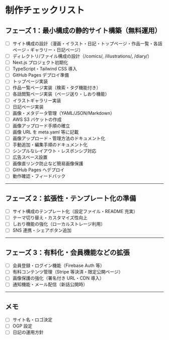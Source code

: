 # 制作チェックリスト

## フェーズ 1：最小構成の静的サイト構築（無料運用）

- [ ] サイト構成の設計（漫画・イラスト・日記・トップページ・作品一覧・各話ページ・ギャラリー・日記ページ）
- [ ] ディレクトリ/ファイル構成の設計（/comics/, /illustrations/, /diary/）
- [ ] Next.js プロジェクト初期化
- [ ] TypeScript・Tailwind CSS 導入
- [ ] GitHub Pages デプロイ準備
- [ ] トップページ実装
- [ ] 作品一覧ページ実装（検索・タグ機能付き）
- [ ] 各話閲覧ページ実装（ページ送り・しおり機能）
- [ ] イラストギャラリー実装
- [ ] 日記ページ実装
- [ ] 画像・メタデータ管理（YAML/JSON/Markdown）
- [ ] AWS S3 バケットの作成
- [ ] 画像アップロード手順の確立
- [ ] 画像 URL を meta.yaml 等に記載
- [ ] 画像アップロード・管理方法のドキュメント化
- [ ] 手動追加・編集手順のドキュメント化
- [ ] シンプルなレイアウト・レスポンシブ対応
- [ ] 広告スペース設置
- [ ] 画像直リンク防止など簡易画像保護
- [ ] GitHub Pages へデプロイ
- [ ] 動作確認・フィードバック

---

## フェーズ 2：拡張性・テンプレート化の準備

- [ ] サイト構成のテンプレート化（設定ファイル・README 充実）
- [ ] テーマ切り替え・カスタマイズ性向上
- [ ] しおり機能の強化（ローカルストレージ利用）
- [ ] SNS 連携・シェアボタン追加

---

## フェーズ 3：有料化・会員機能などの拡張

- [ ] 会員登録・ログイン機能（Firebase Auth 等）
- [ ] 有料コンテンツ管理（Stripe 等決済・限定公開ページ）
- [ ] 画像保護の強化（署名付き URL・CDN 導入）
- [ ] 通知機能・メール配信（新話公開時）

---

## メモ

- [ ] サイト名・ロゴ決定
- [ ] OGP 設定
- [ ] 日記の運用方針
